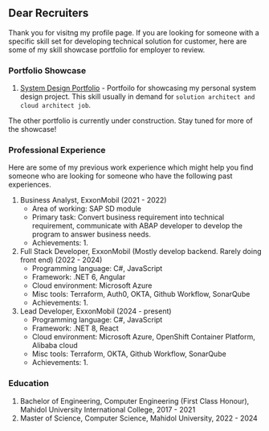 ## Dear Recruiters

Thank you for visitng my profile page. If you are looking for someone with a specific skill set for developing technical solution for customer, here are some of my skill showcase portfolio for employer to review.

### Portfolio Showcase

1. [System Design Portfolio](https://github.com/RealFilllykung/system-design-portfolio) - Portfoilo for showcasing my personal system design project. This skill usually in demand for `solution architect and cloud architect job`.

The other portfolio is currently under construction. Stay tuned for more of the showcase!

### Professional Experience

Here are some of my previous work experience which might help you find someone who are looking for someone who have the following past experiences.

1. Business Analyst, ExxonMobil (2021 - 2022)
    - Area of working: SAP SD module
    - Primary task: Convert business requirement into technical requirement, communicate with ABAP developer to develop the program to answer business needs.
    - Achievements:
        1. 
2. Full Stack Developer, ExxonMobil (Mostly develop backend. Rarely doing front end) (2022 - 2024)
    - Programming language: C#, JavaScript
    - Framework: .NET 6, Angular
    - Cloud environment: Microsoft Azure
    - Misc tools: Terraform, Auth0, OKTA, Github Workflow, SonarQube
    - Achievements:
        1. 
3. Lead Developer, ExxonMobil (2024 - present)
    - Programming language: C#, JavaScript
    - Framework: .NET 8, React
    - Cloud environment: Microsoft Azure, OpenShift Container Platform, Alibaba cloud
    - Misc tools: Terraform, OKTA, Github Workflow, SonarQube
    - Achievements:
        1. 

### Education

1. Bachelor of Engineering, Computer Engineering (First Class Honour), Mahidol University International College, 2017 - 2021
2. Master of Science, Computer Science, Mahidol University, 2022 - 2024

<!--
**RealFilllykung/RealFilllykung** is a ✨ _special_ ✨ repository because its `README.md` (this file) appears on your GitHub profile.

Here are some ideas to get you started:

- 🔭 I’m currently working on ...
- 🌱 I’m currently learning ...
- 👯 I’m looking to collaborate on ...
- 🤔 I’m looking for help with ...
- 💬 Ask me about ...
- 📫 How to reach me: ...
- 😄 Pronouns: ...
- ⚡ Fun fact: ...
-->
